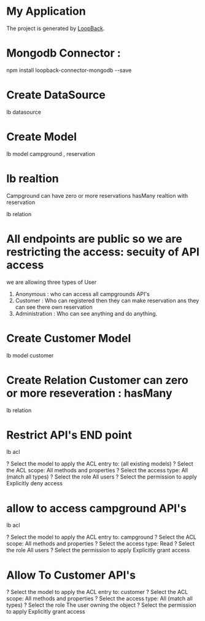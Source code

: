 # My Application

The project is generated by [LoopBack](http://loopback.io).


# Mongodb Connector : 
npm install loopback-connector-mongodb --save

# Create DataSource
lb datasource

# Create Model
lb model 
campground , reservation

# lb realtion
Campground can have zero or more reservations hasMany realtion with reservation

lb relation

# All endpoints are public so we are restricting the access: secuity of API access
we are allowing three types of User
  1. Anonymous : who can access all campgrounds API's
  2. Customer : Who can registered then they can make reservation ans they can see there own reservation
  3. Administration : Who can see anything and do anything.
# Create Customer Model
lb model
customer

# Create Relation Customer can zero or more reseveration : hasMany

lb relation

# Restrict API's END point
lb acl

? Select the model to apply the ACL entry to: (all existing models)
? Select the ACL scope: All methods and properties
? Select the access type: All (match all types)
? Select the role All users
? Select the permission to apply Explicitly deny access

# allow to access campground API's
lb acl

? Select the model to apply the ACL entry to: campground
? Select the ACL scope: All methods and properties
? Select the access type: Read
? Select the role All users
? Select the permission to apply Explicitly grant access

# Allow To Customer API's
? Select the model to apply the ACL entry to: customer
? Select the ACL scope: All methods and properties
? Select the access type: All (match all types)
? Select the role The user owning the object
? Select the permission to apply Explicitly grant access